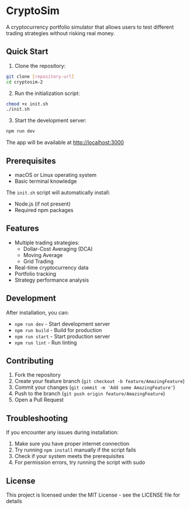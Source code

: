 # CryptoSim

A cryptocurrency portfolio simulator that allows users to test different trading strategies without risking real money.

## Quick Start

1. Clone the repository:
```bash
git clone [repository-url]
cd cryptosim-2
```

2. Run the initialization script:
```bash
chmod +x init.sh
./init.sh
```

3. Start the development server:
```bash
npm run dev
```

The app will be available at [http://localhost:3000](http://localhost:3000)

## Prerequisites

- macOS or Linux operating system
- Basic terminal knowledge

The `init.sh` script will automatically install:
- Node.js (if not present)
- Required npm packages

## Features

- Multiple trading strategies:
  - Dollar-Cost Averaging (DCA)
  - Moving Average
  - Grid Trading
- Real-time cryptocurrency data
- Portfolio tracking
- Strategy performance analysis

## Development

After installation, you can:
- `npm run dev` - Start development server
- `npm run build` - Build for production
- `npm run start` - Start production server
- `npm run lint` - Run linting

## Contributing

1. Fork the repository
2. Create your feature branch (`git checkout -b feature/AmazingFeature`)
3. Commit your changes (`git commit -m 'Add some AmazingFeature'`)
4. Push to the branch (`git push origin feature/AmazingFeature`)
5. Open a Pull Request

## Troubleshooting

If you encounter any issues during installation:
1. Make sure you have proper internet connection
2. Try running `npm install` manually if the script fails
3. Check if your system meets the prerequisites
4. For permission errors, try running the script with sudo

## License

This project is licensed under the MIT License - see the LICENSE file for details
